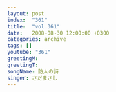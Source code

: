 ```yaml
---
layout: post
index:  "361"
title:  "vol.361"
date:   2008-08-30 12:00:00 +0300
categories: archive
tags: []
youtube: "361"
greetingM: 
greetingT: 
songName: 防人の詩
singer: さだまさし
---
```

